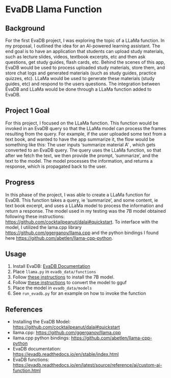 # EvaDB Llama Function

## Background
For the first EvaDB project, I was exploring the topic of a LLaMa function. In my proposal, I outlined the idea for an AI-powered learning assistant. The end goal is to have an application that students can upload study materials, such as lecture slides, videos, textbook excerpts, etc and then ask questions, get study guides, flash cards, etc. Behind the scenes of this app, EvaDB would be used to process uploaded study materials, store them, and store chat logs and generated materials (such as study guides, practice quizzes, etc). LLaMa would be used to generate these materials (study guides, etc) and respond to the users questions. The integration between EvaDB and LLaMa would be done through a LLaMa function added to EvaDB.

## Project 1 Goal
For this project, I focused on the LLaMa function. This function would be invoked in an EvaDB query so that the LLaMa model can process the frames resulting from the query. For example, if the user uploaded some text from a text book, and wanted to have the app summarize it, the flow would be something like this: The user inputs ‘summarize material A’ , which gets converted to an EvaDB query. The query uses the LLaMa function, so that after we fetch the text, we then provide the prompt, ‘summarize’, and the text to the model. The model processes the information, and returns a response, which is propagated back to the user. 

## Progress
In this phase of the project, I was able to create a LLaMa function for EvaDB. This function takes a query, ie ‘summarize’, and some content, ie text book excerpt, and uses a LLaMa model to process the information and return a response. The model used in my testing was the 7B model obtained following these instructions: https://github.com/cocktailpeanut/dalai#quickstart.
To interface with the model, I utilized the lama.cpp library https://github.com/ggerganov/llama.cpp and the python bindings I found here https://github.com/abetlen/llama-cpp-python.


## Usage
1. Install EvaDB: [EvaDB Documentation](https://evadb.readthedocs.io/en/stable/source/overview/getting-started.html)
2. Place ```llama.py``` in ```evadb_data/functions```
3. Follow [these instructions](https://github.com/cocktailpeanut/dalai#quickstart) to install the 7B model.
4. Follow [these instructions](https://github.com/abetlen/llama-cpp-python#:~:text=Starting%20with%20version%200.1.79%20the%20model%20format%20has%20changed%20from%20ggmlv3%20to%20gguf.%20Old%20model%20files%20can%20be%20converted%20using%20the%20convert%2Dllama%2Dggmlv3%2Dto%2Dgguf.py%20script%20in%20llama.cpp) to convert the model to gguf
5. Place the model in ```evadb_data/models```
6. See ```run_evadb.py``` for an example on how to invoke the function


## References
- Installing the EvaDB Model: https://github.com/cocktailpeanut/dalai#quickstart
- llama.cpp: https://github.com/ggerganov/llama.cpp
- llama.cpp python bindings: https://github.com/abetlen/llama-cpp-python
- EvaDB documentation: https://evadb.readthedocs.io/en/stable/index.html
- EvaDB functions: https://evadb.readthedocs.io/en/latest/source/reference/ai/custom-ai-function.html
